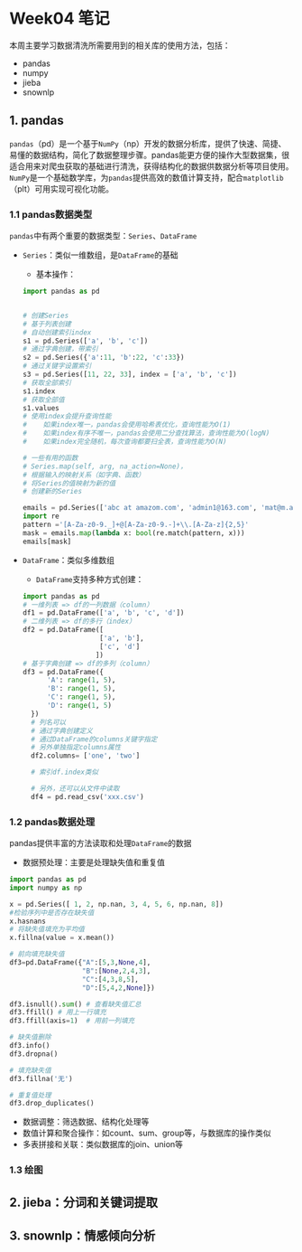 # Week04 笔记

本周主要学习数据清洗所需要用到的相关库的使用方法，包括：

- pandas
- numpy
- jieba
- snownlp

## 1. pandas

`pandas`（pd）是一个基于`NumPy`（np）开发的数据分析库，提供了快速、简捷、易懂的数据结构，简化了数据整理步骤。pandas能更方便的操作大型数据集，很适合用来对爬虫获取的基础进行清洗，获得结构化的数据供数据分析等项目使用。
`NumPy`是一个基础数学库，为`pandas`提供高效的数值计算支持，配合`matplotlib`（plt）可用实现可视化功能。

### 1.1 pandas数据类型

`pandas`中有两个重要的数据类型：`Series`、`DataFrame`

- `Series`：类似一维数组，是`DataFrame`的基础
  - 基本操作：

  ```python
  import pandas as pd


  # 创建Series
  # 基于列表创建
  # 自动创建索引index
  s1 = pd.Series(['a', 'b', 'c'])
  # 通过字典创建，带索引
  s2 = pd.Series({'a':11, 'b':22, 'c':33})
  # 通过关键字设置索引
  s3 = pd.Series([11, 22, 33], index = ['a', 'b', 'c'])
  # 获取全部索引
  s1.index
  # 获取全部值
  s1.values
  # 使用index会提升查询性能
  #    如果index唯一，pandas会使用哈希表优化，查询性能为O(1)
  #    如果index有序不唯一，pandas会使用二分查找算法，查询性能为O(logN)
  #    如果index完全随机，每次查询都要扫全表，查询性能为O(N)

  # 一些有用的函数
  # Series.map(self, arg, na_action=None)，
  # 根据输入的映射关系（如字典、函数）
  # 将Series的值映射为新的值
  # 创建新的Series

  emails = pd.Series(['abc at amazom.com', 'admin1@163.com', 'mat@m.at', 'ab@abc.com'])
  import re
  pattern ='[A-Za-z0-9._]+@[A-Za-z0-9.-]+\\.[A-Za-z]{2,5}'
  mask = emails.map(lambda x: bool(re.match(pattern, x)))
  emails[mask]
  ```

- `DataFrame`：类似多维数组
  - `DataFrame`支持多种方式创建：
  
  ```python
  import pandas as pd
  # 一维列表 => df的一列数据（column）
  df1 = pd.DataFrame(['a', 'b', 'c', 'd'])
  # 二维列表 => df的多行（index）
  df2 = pd.DataFrame([
                     ['a', 'b'],
                     ['c', 'd']
                    ])
  # 基于字典创建 => df的多列（column）
  df3 = pd.DataFrame({
        'A': range(1, 5),
        'B': range(1, 5),
        'C': range(1, 5),
        'D': range(1, 5)
    })
    # 列名可以
    # 通过字典创建定义
    # 通过DataFrame的columns关键字指定
    # 另外单独指定columns属性
    df2.columns= ['one', 'two']

    # 索引df.index类似

    # 另外，还可以从文件中读取
    df4 = pd.read_csv('xxx.csv')
  ```

### 1.2 pandas数据处理

pandas提供丰富的方法读取和处理`DataFrame`的数据

- 数据预处理：主要是处理缺失值和重复值

```python
import pandas as pd
import numpy as np

x = pd.Series([ 1, 2, np.nan, 3, 4, 5, 6, np.nan, 8])
#检验序列中是否存在缺失值
x.hasnans
# 将缺失值填充为平均值
x.fillna(value = x.mean())

# 前向填充缺失值
df3=pd.DataFrame({"A":[5,3,None,4],
                  "B":[None,2,4,3],
                  "C":[4,3,8,5],
                  "D":[5,4,2,None]})

df3.isnull().sum() # 查看缺失值汇总
df3.ffill() # 用上一行填充
df3.ffill(axis=1)  # 用前一列填充

# 缺失值删除
df3.info()
df3.dropna()

# 填充缺失值
df3.fillna('无')

# 重复值处理
df3.drop_duplicates()
```

- 数据调整：筛选数据、结构化处理等
- 数值计算和聚合操作：如count、sum、group等，与数据库的操作类似
- 多表拼接和关联：类似数据库的join、union等

### 1.3 绘图

## 2. jieba：分词和关键词提取

## 3. snownlp：情感倾向分析
